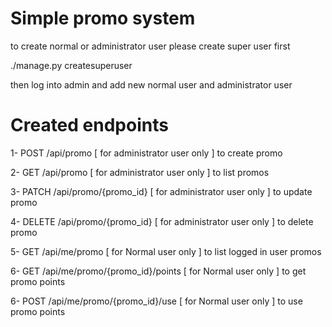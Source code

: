 # Simple promo system 

to create normal or administrator user please create super user first

./manage.py createsuperuser

then log into admin and add new normal user and administrator user 

# Created endpoints 

1- POST /api/promo  [ for administrator user only ] to create promo

2- GET /api/promo  [ for administrator user only ] to list promos

3- PATCH /api/promo/{promo_id}  [ for administrator user only ] to update promo

4- DELETE /api/promo/{promo_id}  [ for administrator user only ] to delete promo

5- GET /api/me/promo  [ for Normal user only ] to list logged in user promos

6- GET /api/me/promo/{promo_id}/points  [ for Normal user only ] to get promo points

6- POST /api/me/promo/{promo_id}/use  [ for Normal user only ] to use promo points
